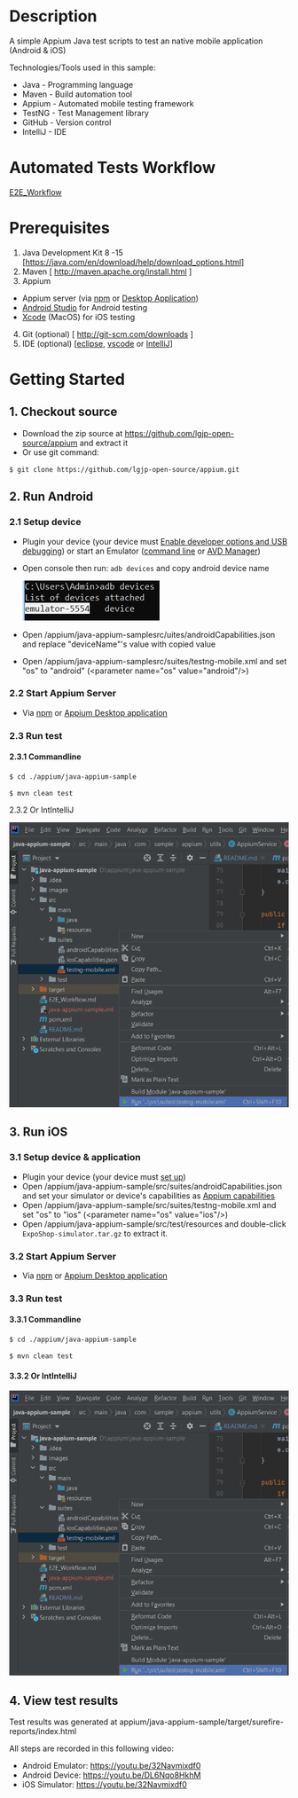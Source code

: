 # Description
A simple Appium Java test scripts to test an native mobile application (Android & iOS)

Technologies/Tools used in this sample:
- Java - Programming language
- Maven - Build automation tool
- Appium - Automated mobile testing framework
- TestNG - Test Management library
- GitHub - Version control
- IntelliJ - IDE

# Automated Tests Workflow
[E2E_Workflow](./E2E_Workflow.md)

# Prerequisites
1.  Java Development Kit 8 -15 [https://java.com/en/download/help/download_options.html]
2.  Maven [ http://maven.apache.org/install.html ]
3.  Appium
   - Appium server (via [npm](https://appium.io/docs/en/about-appium/getting-started/?lang=en) or [Desktop Application](https://github.com/appium/appium-desktop))
   - [Android Studio](https://developer.android.com/studio) for Android testing
   - [Xcode](https://developer.apple.com/xcode/) (MacOS) for iOS testing
4.  Git (optional) [ http://git-scm.com/downloads ]
5.  IDE (optional) [[eclipse](https://www.eclipse.org/downloads/), [vscode](https://code.visualstudio.com/download) or [IntelliJ](https://www.jetbrains.com/idea/)]
# Getting Started
## 1. Checkout source 
   - Download the zip source at https://github.com/lgjp-open-source/appium and extract it
   - Or use git command: 
   ```console
   $ git clone https://github.com/lgjp-open-source/appium.git
   ```
## 2. Run Android
### 2.1 Setup device
- Plugin your device (your device must [Enable developer options and USB debugging](https://developer.android.com/studio/debug/dev-options)) or start an Emulator ([command line](https://developer.android.com/studio/run/emulator-commandline) or [AVD Manager](https://developer.android.com/studio/run/emulator#runningemulator))
- Open console then run: ```adb devices``` and copy android device name

   ![alt text](./images/adb-devices.png)

- Open /appium/java-appium-samplesrc/uites/androidCapabilities.json and replace "deviceName"'s value with copied value
- Open /appium/java-appium-samplesrc/suites/testng-mobile.xml and set "os" to "android" (\<parameter name="os" value="android"/>)
### 2.2 Start Appium Server
- Via [npm](https://appium.io/docs/en/about-appium/getting-started/?lang=en) or [Appium Desktop application]()
### 2.3 Run test
#### 2.3.1 Commandline
   ```console
   $ cd ./appium/java-appium-sample
   ```
   ```console
   $ mvn clean test
   ```
2.3.2 Or IntIntelliJ

![alt text](./images/IntIntelliJ.png)

## 3. Run iOS
### 3.1 Setup device & application
- Plugin your device (your device must [set up](https://appium.io/docs/en/drivers/ios-xcuitest-real-devices/#appium-xcuitest-driver-real-device-setup))
- Open /appium/java-appium-sample/src/suites/androidCapabilities.json and set your simulator or device's capabilities as [Appium capabilities](https://appium.io/docs/en/drivers/ios-xcuitest/#capabilities)
- Open /appium/java-appium-sample/src/suites/testng-mobile.xml and set "os" to "ios" (\<parameter name="os" value="ios"/>)
- Open /appium/java-appium-sample/src/test/resources and double-click ```ExpoShop-simulator.tar.gz``` to extract it.
### 3.2 Start Appium Server
- Via [npm](https://appium.io/docs/en/about-appium/getting-started/?lang=en) or [Appium Desktop application]()
### 3.3 Run test
#### 3.3.1 Commandline
   ```console
   $ cd ./appium/java-appium-sample
   ```

   ```console
   $ mvn clean test
   ```
#### 3.3.2 Or IntIntelliJ

![alt text](./images/IntIntelliJ.png)

## 4. View test results
   Test results was generated at appium/java-appium-sample/target/surefire-reports/index.html

All steps are recorded in this following video:

- Android Emulator: https://youtu.be/32Navmixdf0
- Android Device: https://youtu.be/DL6Nqo8HkhM
- iOS Simulator: https://youtu.be/32Navmixdf0